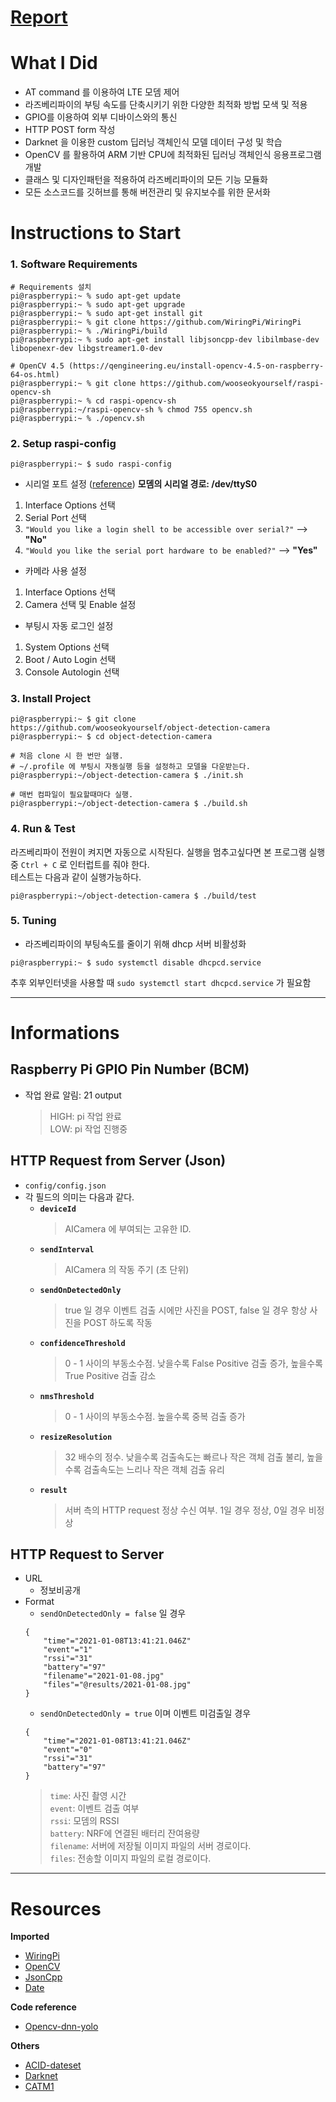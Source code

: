 # [Report](https://github.com/wooseokyourself/object-detection-camera/blob/cpp-base-0.2/docs/report.pdf)
# What I Did
+ AT command 를 이용하여 LTE 모뎀 제어
+ 라즈베리파이의 부팅 속도를 단축시키기 위한 다양한 최적화 방법 모색 및 적용
+ GPIO를 이용하여 외부 디바이스와의 통신
+ HTTP POST form 작성
+ Darknet 을 이용한 custom 딥러닝 객체인식 모델 데이터 구성 및 학습
+ OpenCV 를 활용하여 ARM 기반 CPU에 최적화된 딥러닝 객체인식 응용프로그램 개발
+ 클래스 및 디자인패턴을 적용하여 라즈베리파이의 모든 기능 모듈화
+ 모든 소스코드를 깃허브를 통해 버전관리 및 유지보수를 위한 문서화

# Instructions to Start
### 1. Software Requirements
```console
# Requirements 설치
pi@raspberrypi:~ % sudo apt-get update
pi@raspberrypi:~ % sudo apt-get upgrade
pi@raspberrypi:~ % sudo apt-get install git
pi@raspberrypi:~ % git clone https://github.com/WiringPi/WiringPi
pi@raspberrypi:~ % ./WiringPi/build
pi@raspberrypi:~ % sudo apt-get install libjsoncpp-dev libilmbase-dev libopenexr-dev libgstreamer1.0-dev

# OpenCV 4.5 (https://qengineering.eu/install-opencv-4.5-on-raspberry-64-os.html)
pi@raspberrypi:~ % git clone https://github.com/wooseokyourself/raspi-opencv-sh
pi@raspberrypi:~ % cd raspi-opencv-sh
pi@raspberrypi:~/raspi-opencv-sh % chmod 755 opencv.sh
pi@raspberrypi:~ % ./opencv.sh 
```

### 2. Setup raspi-config
```console
pi@raspberrypi:~ $ sudo raspi-config
```
+ 시리얼 포트 설정 ([reference](https://github.com/codezoo-ltd/CodeZoo_CATM1_Arduino/blob/master/Hands-ON/Cat.M1_RaspberryPi(with%20Python)_HandsON.pdf))
**모뎀의 시리얼 경로: /dev/ttyS0**
1. Interface Options 선택   
2. Serial Port 선택
3. `"Would you like a login shell to be accessible over serial?"` --> **"No"**
4. `"Would you like the serial port hardware to be enabled?"` --> **"Yes"**
   

+ 카메라 사용 설정
1. Interface Options 선택
2. Camera 선택 및 Enable 설정
   

+ 부팅시 자동 로그인 설정
1. System Options 선택
2. Boot / Auto Login 선택
3. Console Autologin 선택

### 3. Install Project
```console
pi@raspberrypi:~ $ git clone https://github.com/wooseokyourself/object-detection-camera
pi@raspberrypi:~ $ cd object-detection-camera

# 처음 clone 시 한 번만 실행.
# ~/.profile 에 부팅시 자동실행 등을 설정하고 모델을 다운받는다.
pi@raspberrypi:~/object-detection-camera $ ./init.sh

# 매번 컴파일이 필요할때마다 실행.
pi@raspberrypi:~/object-detection-camera $ ./build.sh
```

### 4. Run & Test
라즈베리파이 전원이 켜지면 자동으로 시작된다. 실행을 멈추고싶다면 본 프로그램 실행 중 ```Ctrl + C``` 로 인터럽트를 줘야 한다.   
테스트는 다음과 같이 실행가능하다.
```console
pi@raspberrypi:~/object-detection-camera $ ./build/test
```

### 5. Tuning
+ 라즈베리파이의 부팅속도를 줄이기 위해 dhcp 서버 비활성화
```console
pi@raspberrypi:~ $ sudo systemctl disable dhcpcd.service
```
추후 외부인터넷을 사용할 때 `sudo systemctl start dhcpcd.service` 가 필요함

****

# Informations
## Raspberry Pi GPIO Pin Number (BCM)
+ 작업 완료 알림: 21 output   
    > HIGH: pi 작업 완료   
    > LOW: pi 작업 진행중

## HTTP Request from Server (Json)
+ `config/config.json`
+ 각 필드의 의미는 다음과 같다.
    + **`deviceId`**   
        > AICamera 에 부여되는 고유한 ID.
    + **`sendInterval`**   
        > AICamera 의 작동 주기 (초 단위)
    + **`sendOnDetectedOnly`**   
        > true 일 경우 이벤트 검출 시에만 사진을 POST, false 일 경우 항상 사진을 POST 하도록 작동
    + **`confidenceThreshold`**
        > 0 - 1 사이의 부동소수점. 낮을수록 False Positive 검출 증가, 높을수록 True Positive 검출 감소
    + **`nmsThreshold`**
        > 0 - 1 사이의 부동소수점. 높을수록 중복 검출 증가
    + **`resizeResolution`**
        > 32 배수의 정수. 낮을수록 검출속도는 빠르나 작은 객체 검출 불리, 높을수록 검출속도는 느리나 작은 객체 검출 유리
    + **`result`**   
        > 서버 측의 HTTP request 정상 수신 여부. 1일 경우 정상, 0일 경우 비정상

## HTTP Request to Server
+ URL
    + 정보비공개
+ Format
    + `sendOnDetectedOnly = false` 일 경우   
    ```
    {
        "time"="2021-01-08T13:41:21.046Z"
        "event"="1"
        "rssi"="31"
        "battery"="97"
        "filename"="2021-01-08.jpg"
        "files"="@results/2021-01-08.jpg"
    }
    ```
    + `sendOnDetectedOnly = true` 이며 이벤트 미검출일 경우    
    ```
    {
        "time"="2021-01-08T13:41:21.046Z"
        "event"="0"
        "rssi"="31"
        "battery"="97"
    }
    ```
    > `time`: 사진 촬영 시간   
    > `event`:  이벤트 검출 여부   
    > `rssi`: 모뎀의 RSSI   
    > `battery`: NRF에 연결된 배터리 잔여용량   
    > `filename`: 서버에 저장될 이미지 파일의 서버 경로이다.   
    > `files`: 전송할 이미지 파일의 로컬 경로이다.

****

# Resources
**Imported**
+ [WiringPi](http://wiringpi.com/)
+ [OpenCV](https://opencv.org/)
+ [JsonCpp](http://open-source-parsers.github.io/jsoncpp-docs/doxygen/index.html/)
+ [Date](https://github.com/HowardHinnant/date/)

**Code reference**
+ [Opencv-dnn-yolo](https://github.com/opencv/opencv/blob/master/samples/dnn/object_detection.cpp/)

**Others**
+ [ACID-dateset](https://www.acidb.ca/)
+ [Darknet](https://github.com/AlexeyAB/darknet/)
+ [CATM1](https://github.com/codezoo-ltd/CodeZoo_CATM1_Arduino/)
